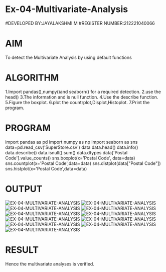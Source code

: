 # Ex-04-Multivariate-Analysis
#DEVELOPED BY:JAYALAKSHMI M
#REGISTER NUMBER:212221040066
# AIM
To detect the Multivariate Analysis by using default functions
# ALGORITHM
1.Import pandas(),numpy()and seaborn() for a required detection.
2.use the head()
3.The information and is null function.
4.Use the describe function.
5.Figure the boxplot.
6.plot the countrplot,Displot,Histoplot.
7.Print the program.
# PROGRAM
import pandas as pd
import numpy as np
import seaborn as sns
data=pd.read_csv('SuperStore.csv')
data
data.head()
data.info()
data.describe()
data.isnull().sum()
data.dtypes
data['Postal Code'].value_counts()
sns.boxplot(x='Postal Code', data=data)
sns.countplot(x='Postal Code',data=data)
sns.distplot(data["Postal Code"])
sns.histplot(x='Postal Code',data=data)
# OUTPUT
![EX-04-MULTIVARIATE-ANALYSIS](ex4(1).png)
![EX-04-MULTIVARIATE-ANALYSIS](ex4(2).png)
![EX-04-MULTIVARIATE-ANALYSIS](ex4(3).png)
![EX-04-MULTIVARIATE-ANALYSIS](ex4(4).png)
![EX-04-MULTIVARIATE-ANALYSIS](ex4(5).png)
![EX-04-MULTIVARIATE-ANALYSIS](ex4(6).png)
![EX-04-MULTIVARIATE-ANALYSIS](ex4(7).png)
![EX-04-MULTIVARIATE-ANALYSIS](ex4(8).png)
![EX-04-MULTIVARIATE-ANALYSIS](ex4(9).png)
![EX-04-MULTIVARIATE-ANALYSIS](ex4(10).png)
![EX-04-MULTIVARIATE-ANALYSIS](ex4(11).png)
# RESULT
Hence the multivariate analyses is verified.